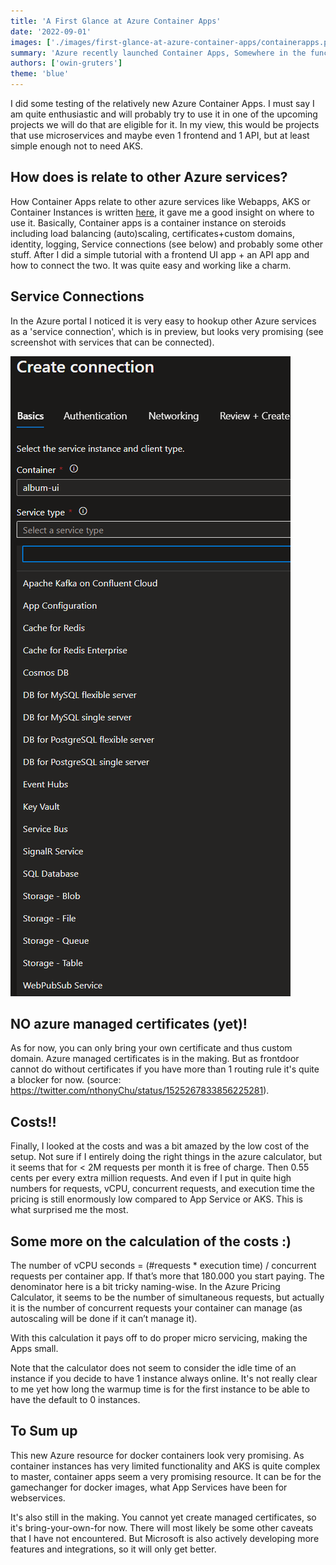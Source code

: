 ```yaml
---
title: 'A First Glance at Azure Container Apps'
date: '2022-09-01'
images: ['./images/first-glance-at-azure-container-apps/containerapps.png']
summary: 'Azure recently launched Container Apps, Somewhere in the function-middle between Container Instances and Kubernetes Services lives this new resource type. This is a journal of a first glance on it.'
authors: ['owin-gruters']
theme: 'blue'
---
```


I did some testing of the relatively new Azure Container Apps. I must say I am quite enthusiastic and will probably try to use it in one of the upcoming projects we will do that are eligible for it. In my view, this would be projects that use microservices and maybe even 1 frontend and 1 API, but at least simple enough not to need AKS.

## How does is relate to other Azure services?

How Container Apps relate to other azure services like Webapps, AKS or Container Instances is written [here](https://docs.microsoft.com/en-us/azure/container-apps/compare-options#azure-container-instances), it gave me a good insight on where to use it. Basically, Container apps is a container instance on steroids including load balancing (auto)scaling, certificates+custom domains, identity, logging, Service connections (see below) and probably some other stuff.
After I did a simple tutorial with a frontend UI app + an API app and how to connect the two. It was quite easy and working like a charm.

## Service Connections

In the Azure portal I noticed it is very easy to hookup other Azure services as a 'service connection', which is in preview, but looks very promising (see screenshot with services that can be connected).

![The image shows a list of all service connection available from Container Apps.](./images/first-glance-at-azure-container-apps/serviceconnections.png)

## NO azure managed certificates (yet)!

As for now, you can only bring your own certificate and thus custom domain. Azure managed certificates is in the making. But as frontdoor cannot do without certificates if you have more than 1 routing rule it's quite a blocker for now. (source: https://twitter.com/nthonyChu/status/1525267833856225281).

## Costs!!

Finally, I looked at the costs and was a bit amazed by the low cost of the setup. Not sure if I entirely doing the right things in the azure calculator, but it seems that for \< 2M requests per month it is free of charge. Then 0.55 cents per every extra million requests. And even if I put in quite high numbers for requests, vCPU, concurrent requests, and execution time the pricing is still enormously low compared to App Service or AKS. This is what surprised me the most.

## Some more on the calculation of the costs :)

The number of vCPU seconds = (#requests \* execution time) / concurrent requests per container app. If that’s more that 180.000 you start paying.
The denominator here is a bit tricky naming-wise. In the Azure Pricing Calculator, it seems to be the number of simultaneous requests, but actually it is the number of concurrent requests your container can manage (as autoscaling will be done if it can’t manage it).

With this calculation it pays off to do proper micro servicing, making the Apps small.

Note that the calculator does not seem to consider the idle time of an instance if you decide to have 1 instance always online. It's not really clear to me yet how long the warmup time is for the first instance to be able to have the default to 0 instances.

## To Sum up

This new Azure resource for docker containers look very promising. As container instances has very limited functionality and AKS is quite complex to master, container apps seem a very promising resource. It can be for the gamechanger for docker images, what App Services have been for webservices.

It's also still in the making. You cannot yet create managed certificates, so it's bring-your-own-for now. There will most likely be some other caveats that I have not encountered. But Microsoft is also actively developing more features and integrations, so it will only get better.
